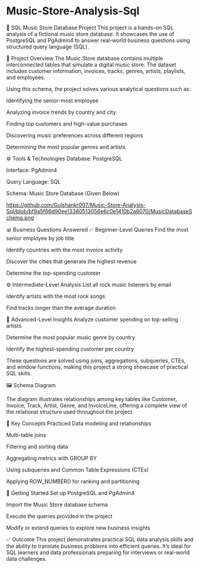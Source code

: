 # Music-Store-Analysis-Sql


🎵 SQL Music Store Database Project
This project is a hands-on SQL analysis of a fictional music store database. It showcases the use of PostgreSQL and PgAdmin4 to answer real-world business questions using structured query language (SQL).

🧩 Project Overview
The Music Store database contains multiple interconnected tables that simulate a digital music store. The dataset includes customer information, invoices, tracks, genres, artists, playlists, and employees.

Using this schema, the project solves various analytical questions such as:

Identifying the senior-most employee

Analyzing invoice trends by country and city

Finding top customers and high-value purchases

Discovering music preferences across different regions

Determining the most popular genres and artists

⚙️ Tools & Technologies
Database: PostgreSQL

Interface: PgAdmin4

Query Language: SQL

Schema: Music Store Database (Given Below)

https://github.com/Gulshankr007/Music-Store-Analysis-Sql/blob/bf9a5f66d90ee13380513056e6c0e1410b2a8070/MusicDatabaseSchema.png

📊 Business Questions Answered
✅ Beginner-Level Queries
Find the most senior employee by job title

Identify countries with the most invoice activity

Discover the cities that generate the highest revenue

Determine the top-spending customer

⚙️ Intermediate-Level Analysis
List all rock music listeners by email

Identify artists with the most rock songs

Find tracks longer than the average duration

🧠 Advanced-Level Insights
Analyze customer spending on top-selling artists

Determine the most popular music genre by country

Identify the highest-spending customer per country

These questions are solved using joins, aggregations, subqueries, CTEs, and window functions, making this project a strong showcase of practical SQL skills.

🖼️ Schema Diagram

The diagram illustrates relationships among key tables like Customer, Invoice, Track, Artist, Genre, and InvoiceLine, offering a complete view of the relational structure used throughout the project.

📌 Key Concepts Practiced
Data modeling and relationships

Multi-table joins

Filtering and sorting data

Aggregating metrics with GROUP BY

Using subqueries and Common Table Expressions (CTEs)

Applying ROW_NUMBER() for ranking and partitioning

🚀 Getting Started
Set up PostgreSQL and PgAdmin4

Import the Music Store database schema

Execute the queries provided in the project

Modify or extend queries to explore new business insights

✅ Outcome
This project demonstrates practical SQL data analysis skills and the ability to translate business problems into efficient queries. It’s ideal for SQL learners and data professionals preparing for interviews or real-world data challenges.

